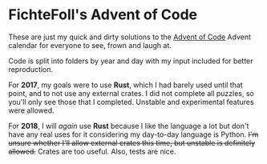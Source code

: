 # FichteFoll's Advent of Code

These are just my quick and dirty solutions to the
[Advent of Code][] Advent calendar
for everyone to see, frown and laugh at.

Code is split into folders by year and day
with my input included for better reproduction.

For **2017**, my goals were to use **Rust**,
which I had barely used until that point,
and to not use any external crates.
I did not complete all puzzles,
so you'll only see those that I completed.
Unstable and experimental features were allowed.

For **2018**, I will *again* use **Rust**
because I like the language a lot
but don't have any real uses for it
considering my day-to-day language is Python.
~~I'm unsure whether I'll allow external crates this time,
but unstable is definitely allowed.~~
Crates are too useful.
Also, tests are nice.


[Advent of Code]: https://adventofcode.com/
